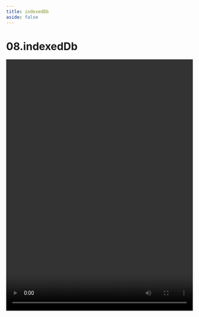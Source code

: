 ```yaml
---
title: indexedDb
aside: false
---
```


# 08.indexedDb

<video autoplay src="http://qn.chinavanes.com/interview/project-interview/08.indexedDb.mp4" controls controlsList="nodownload" width="100%" height="680"/>
